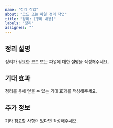 ```yaml
---
name: "정리 작업"
about: "코드 또는 파일 정리 작업"
title: "정리: [정리 내용]"
labels: "정리"
assignees: ""
---
```


## 정리 설명

정리가 필요한 코드 또는 파일에 대한 설명을 작성해주세요.

## 기대 효과

정리를 통해 얻을 수 있는 기대 효과를 작성해주세요.

## 추가 정보

기타 참고할 사항이 있다면 작성해주세요.
